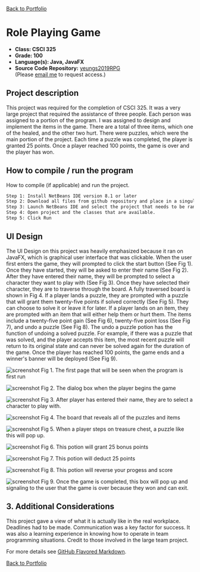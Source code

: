 [Back to Portfolio](./)

Role Playing Game
===============

-   **Class: CSCI 325** 
-   **Grade: 100**
-   **Language(s): Java, JavaFX**
-   **Source Code Repository:** [yeungs2019RPG](https://github.com/csu-cs/RPG-team-project)  
    (Please [email me](mailto:sayeung@csustudent.net?subject=GitHub%20Access) to request access.)

## Project description
This project was required for the completion of CSCI 325.  It was a very large project that required the assistance of three people. Each person was assigned to a portion of the program.  I was assigned to design and implement the items in the game.  There are a total of three items, which one of the healed, and the other two hurt.  There were puzzles, which were the main portion of the project.  Each time a puzzle was completed, the player is granted 25 points. Once a player reached 100 points, the game is over and the player has won.

## How to compile / run the program

How to compile (if applicable) and run the project.

```bash
Step 1: Install NetBeans IDE version 8.1 or later 
Step 2: Download all files from github repository and place in a singular folder 
Step 3: Launch NetBeans IDE and select the project that needs to be ran
Step 4: Open project and the classes that are available.
Step 5: Click Run
```

## UI Design
The UI Design on this project was heavily emphasized because it ran on JavaFX, which is graphical user interface that was clickable. When the user first enters the game, they will prompted to click the start button (See Fig 1).  Once they have started, they will be asked to enter their name (See Fig 2).  After they have entered their name, they will be prompted to select a character they want to play with (See Fig 3). Once they have selected their character, they are to traverse through the board.  A fully traversed board is shown in Fig 4.  If a player lands a puzzle, they are prompted with a puzzle that will grant them twenty-five points if solved correctly (See Fig 5).  They can choose to solve it or leave it for later.  If a player lands on an item, they are prompted with an item that will either help them or hurt them. The items include a twenty-five point gain (See Fig 6), twenty-five point loss (See Fig 7), and undo a puzzle (See Fig 8).  The undo a puzzle potion has the function of undoing a solved puzzle.  For example, if there was a puzzle that was solved, and the player accepts this item, the most recent puzzle will return to its original state and can never be solved again for the duration of the game.  Once the player has reached 100 points, the game ends and a winner's banner will be deployed (See Fig 9).

![screenshot](images/Opening.JPG)
Fig 1. The first page that will be seen when the program is first run

![screenshot](images/enter_your_name.JPG)
Fig 2. The dialog box when the player begins the game

![screenshot](images/Player_Selection.JPG)
Fig 3. After player has entered their name, they are to select a character to play with.

![screenshot](images/whole_board_reveal.JPG)
Fig 4. The board that reveals all of the puzzles and items

![screenshot](images/Anogram_Puzzle.JPG)
Fig 5. When a player steps on treasure chest, a puzzle like this will pop up.

![screenshot](images/potion_pickup.JPG)
Fig 6. This potion will grant 25 bonus points

![screenshot](images/Item.JPG)
Fig 7. This potion will deduct 25 points

![screenshot](images/clearpo.JPG)
Fig 8. This potion will reverse your progess and score

![screenshot](images/Win.JPG)
Fig 9. Once the game is completed, this box will pop up and signaling to the user that the game is over because they won and can exit.

## 3. Additional Considerations
This project gave a view of what it is actually like in the real workplace.  Deadlines had to be made.  Communication was a key factor for success. It was also a learning experience in knowing how to operate in team programming situations. Credit to those involved in the large team project.

For more details see [GitHub Flavored Markdown](https://guides.github.com/features/mastering-markdown/).

[Back to Portfolio](./)
